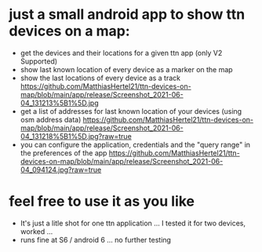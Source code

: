 # just a small android app to show ttn devices on a map:
- get the devices and their locations for a given ttn app (only V2 Supported)  
- show last known location of every device as a marker on the map
- show the last locations of every device as a track
https://github.com/MatthiasHertel21/ttn-devices-on-map/blob/main/app/release/Screenshot_2021-06-04_131213%5B1%5D.jpg
- get a list of addresses for last known location of your devices (using osm address data)
https://github.com/MatthiasHertel21/ttn-devices-on-map/blob/main/app/release/Screenshot_2021-06-04_131218%5B1%5D.jpg?raw=true
- you can configure the application, credentials and the "query range" in the preferences of the app
https://github.com/MatthiasHertel21/ttn-devices-on-map/blob/main/app/release/Screenshot_2021-06-04_094124.jpg?raw=true

# feel free to use it as you like 
- It's just a litle shot for one ttn application ... I tested it for two devices, worked ... 
- runs fine at S6 / android 6  ... no further testing 
